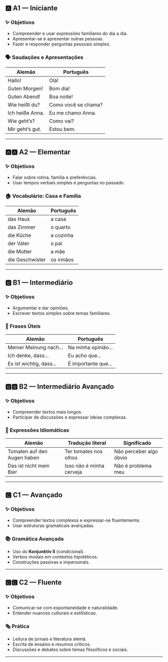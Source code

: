 ## 🅰️ A1 — Iniciante

### ✨ Objetivos
- Compreender e usar expressões familiares do dia a dia.
- Apresentar-se e apresentar outras pessoas.
- Fazer e responder perguntas pessoais simples.

### 🗣️ Saudações e Apresentações
| Alemão | Português |
|---------|------------|
| Hallo! | Olá! |
| Guten Morgen! | Bom dia! |
| Guten Abend! | Boa noite! |
| Wie heißt du? | Como você se chama? |
| Ich heiße Anna. | Eu me chamo Anna. |
| Wie geht’s? | Como vai? |
| Mir geht’s gut. | Estou bem. |

---

## 🅰️🅰️ A2 — Elementar

### ✨ Objetivos
- Falar sobre rotina, família e preferências.
- Usar tempos verbais simples e perguntas no passado.

### 🏠 Vocabulário: Casa e Família
| Alemão | Português |
|---------|------------|
| das Haus | a casa |
| das Zimmer | o quarto |
| die Küche | a cozinha |
| der Vater | o pai |
| die Mutter | a mãe |
| die Geschwister | os irmãos |

---

## 🅱️ B1 — Intermediário

### ✨ Objetivos
- Argumentar e dar opiniões.
- Escrever textos simples sobre temas familiares.

### 💬 Frases Úteis
| Alemão | Português |
|---------|------------|
| Meiner Meinung nach... | Na minha opinião... |
| Ich denke, dass... | Eu acho que... |
| Es ist wichtig, dass... | É importante que... |

---

## 🅱️🅱️ B2 — Intermediário Avançado

### ✨ Objetivos
- Compreender textos mais longos.
- Participar de discussões e expressar ideias complexas.

### 📖 Expressões Idiomáticas
| Alemão | Tradução literal | Significado |
|---------|------------------|--------------|
| Tomaten auf den Augen haben | Ter tomates nos olhos | Não perceber algo óbvio |
| Das ist nicht mein Bier | Isso não é minha cerveja | Não é problema meu |

---

## 🅲 C1 — Avançado

### ✨ Objetivos
- Compreender textos complexos e expressar-se fluentemente.
- Usar estruturas gramaticais avançadas.

### 📚 Gramática Avançada
- Uso do **Konjunktiv II** (condicional).
- Verbos modais em contextos hipotéticos.
- Construções passivas e impersonais.

---

## 🅲🅲 C2 — Fluente

### ✨ Objetivos
- Comunicar-se com espontaneidade e naturalidade.
- Entender nuances culturais e estilísticas.

### 🗞️ Prática
- Leitura de jornais e literatura alemã.
- Escrita de ensaios e resumos críticos.
- Discussões e debates sobre temas filosóficos e sociais.

---

